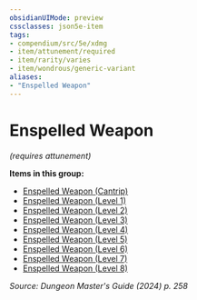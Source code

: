 ```yaml
---
obsidianUIMode: preview
cssclasses: json5e-item
tags:
- compendium/src/5e/xdmg
- item/attunement/required
- item/rarity/varies
- item/wondrous/generic-variant
aliases: 
- "Enspelled Weapon"
---
```

# Enspelled Weapon
*(requires attunement)*  



**Items in this group:**

- [Enspelled Weapon (Cantrip)](/3-Mechanics/CLI/items/enspelled-weapon-cantrip-xdmg.md)
- [Enspelled Weapon (Level 1)](/3-Mechanics/CLI/items/enspelled-weapon-level-1-xdmg.md)
- [Enspelled Weapon (Level 2)](/3-Mechanics/CLI/items/enspelled-weapon-level-2-xdmg.md)
- [Enspelled Weapon (Level 3)](/3-Mechanics/CLI/items/enspelled-weapon-level-3-xdmg.md)
- [Enspelled Weapon (Level 4)](/3-Mechanics/CLI/items/enspelled-weapon-level-4-xdmg.md)
- [Enspelled Weapon (Level 5)](/3-Mechanics/CLI/items/enspelled-weapon-level-5-xdmg.md)
- [Enspelled Weapon (Level 6)](/3-Mechanics/CLI/items/enspelled-weapon-level-6-xdmg.md)
- [Enspelled Weapon (Level 7)](/3-Mechanics/CLI/items/enspelled-weapon-level-7-xdmg.md)
- [Enspelled Weapon (Level 8)](/3-Mechanics/CLI/items/enspelled-weapon-level-8-xdmg.md)

*Source: Dungeon Master's Guide (2024) p. 258*